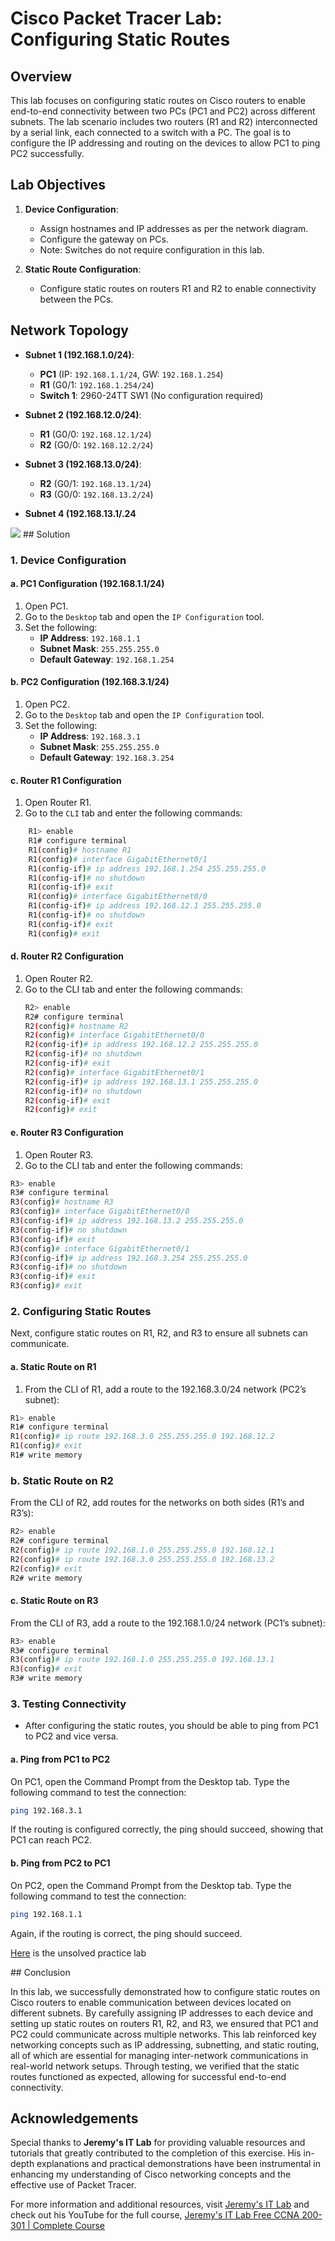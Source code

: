 # Cisco Packet Tracer Lab: Configuring Static Routes

## Overview

This lab focuses on configuring static routes on Cisco routers to enable end-to-end connectivity between two PCs (PC1 and PC2) across different subnets. The lab scenario includes two routers (R1 and R2) interconnected by a serial link, each connected to a switch with a PC. The goal is to configure the IP addressing and routing on the devices to allow PC1 to ping PC2 successfully.

## Lab Objectives

1. **Device Configuration**: 
   - Assign hostnames and IP addresses as per the network diagram.
   - Configure the gateway on PCs.
   - Note: Switches do not require configuration in this lab.

2. **Static Route Configuration**: 
   - Configure static routes on routers R1 and R2 to enable connectivity between the PCs.

## Network Topology

- **Subnet 1 (192.168.1.0/24)**: 
  - **PC1** (IP: `192.168.1.1/24`, GW: `192.168.1.254`)
  - **R1** (G0/1: `192.168.1.254/24`)
  - **Switch 1**: 2960-24TT SW1 (No configuration required)

- **Subnet 2 (192.168.12.0/24)**: 
  - **R1** (G0/0: `192.168.12.1/24`)
  - **R2** (G0/0: `192.168.12.2/24`)

- **Subnet 3 (192.168.13.0/24)**: 
  - **R2** (G0/1: `192.168.13.1/24`)
  - **R3** (G0/0: `192.168.13.2/24`)

- **Subnet 4 (192.168.13.1/.24**
<img src="https://github.com/ro-drick/Configuring-Static-Routes/blob/main/configuring-static-routes.PNG"/>
## Solution

### 1. Device Configuration

#### a. **PC1 Configuration** (192.168.1.1/24)
1. Open PC1.
2. Go to the `Desktop` tab and open the `IP Configuration` tool.
3. Set the following:
   - **IP Address**: `192.168.1.1`
   - **Subnet Mask**: `255.255.255.0`
   - **Default Gateway**: `192.168.1.254`

#### b. **PC2 Configuration** (192.168.3.1/24)
1. Open PC2.
2. Go to the `Desktop` tab and open the `IP Configuration` tool.
3. Set the following:
   - **IP Address**: `192.168.3.1`
   - **Subnet Mask**: `255.255.255.0`
   - **Default Gateway**: `192.168.3.254`

#### c. **Router R1 Configuration**
1. Open Router R1.
2. Go to the `CLI` tab and enter the following commands:

```bash
    R1> enable
    R1# configure terminal
    R1(config)# hostname R1
    R1(config)# interface GigabitEthernet0/1
    R1(config-if)# ip address 192.168.1.254 255.255.255.0
    R1(config-if)# no shutdown
    R1(config-if)# exit
    R1(config)# interface GigabitEthernet0/0
    R1(config-if)# ip address 192.168.12.1 255.255.255.0
    R1(config-if)# no shutdown
    R1(config-if)# exit
    R1(config)# exit
```
#### d. Router R2 Configuration
1. Open Router R2.
2. Go to the CLI tab and enter the following commands:
    ```bash
    R2> enable
    R2# configure terminal
    R2(config)# hostname R2
    R2(config)# interface GigabitEthernet0/0
    R2(config-if)# ip address 192.168.12.2 255.255.255.0
    R2(config-if)# no shutdown
    R2(config-if)# exit
    R2(config)# interface GigabitEthernet0/1
    R2(config-if)# ip address 192.168.13.1 255.255.255.0
    R2(config-if)# no shutdown
    R2(config-if)# exit
    R2(config)# exit
    ```
#### e. Router R3 Configuration
1. Open Router R3.
2. Go to the CLI tab and enter the following commands:
```bash
R3> enable
R3# configure terminal
R3(config)# hostname R3
R3(config)# interface GigabitEthernet0/0
R3(config-if)# ip address 192.168.13.2 255.255.255.0
R3(config-if)# no shutdown
R3(config-if)# exit
R3(config)# interface GigabitEthernet0/1
R3(config-if)# ip address 192.168.3.254 255.255.255.0
R3(config-if)# no shutdown
R3(config-if)# exit
R3(config)# exit
```
### 2. Configuring Static Routes
Next, configure static routes on R1, R2, and R3 to ensure all subnets can communicate.

#### a. Static Route on R1
1. From the CLI of R1, add a route to the 192.168.3.0/24 network (PC2’s subnet):
```bash
R1> enable
R1# configure terminal
R1(config)# ip route 192.168.3.0 255.255.255.0 192.168.12.2
R1(config)# exit
R1# write memory
```
### b. Static Route on R2
From the CLI of R2, add routes for the networks on both sides (R1’s and R3’s):
```bash
R2> enable
R2# configure terminal
R2(config)# ip route 192.168.1.0 255.255.255.0 192.168.12.1
R2(config)# ip route 192.168.3.0 255.255.255.0 192.168.13.2
R2(config)# exit
R2# write memory
```
#### c. Static Route on R3
From the CLI of R3, add a route to the 192.168.1.0/24 network (PC1’s subnet):
```bash
R3> enable
R3# configure terminal
R3(config)# ip route 192.168.1.0 255.255.255.0 192.168.13.1
R3(config)# exit
R3# write memory
```
### 3. Testing Connectivity
- After configuring the static routes, you should be able to ping from PC1 to PC2 and vice versa.
#### a. Ping from PC1 to PC2
On PC1, open the Command Prompt from the Desktop tab.
Type the following command to test the connection:
```bash
ping 192.168.3.1
```
If the routing is configured correctly, the ping should succeed, showing that PC1 can reach PC2.
#### b. Ping from PC2 to PC1
On PC2, open the Command Prompt from the Desktop tab.
Type the following command to test the connection:
```bash
ping 192.168.1.1
```
Again, if the routing is correct, the ping should succeed.
<p><a href="">Here</a> is the unsolved practice lab</p>
## Conclusion

In this lab, we successfully demonstrated how to configure static routes on Cisco routers to enable communication between devices located on different subnets. By carefully assigning IP addresses to each device and setting up static routes on routers R1, R2, and R3, we ensured that PC1 and PC2 could communicate across multiple networks. This lab reinforced key networking concepts such as IP addressing, subnetting, and static routing, all of which are essential for managing inter-network communications in real-world network setups. Through testing, we verified that the static routes functioned as expected, allowing for successful end-to-end connectivity.

## Acknowledgements


Special thanks to **Jeremy's IT Lab** for providing valuable resources and tutorials that greatly contributed to the completion of this exercise. His in-depth explanations and practical demonstrations have been instrumental in enhancing my understanding of Cisco networking concepts and the effective use of Packet Tracer.

For more information and additional resources, visit [Jeremy's IT Lab](https://jeremysitlab.com/) and check out his YouTube for the full course, [Jeremy's IT Lab Free CCNA 200-301 | Complete Course](https://www.youtube.com/playlist?list=PLxbwE86jKRgMpuZuLBivzlM8s2Dk5lXBQ)
